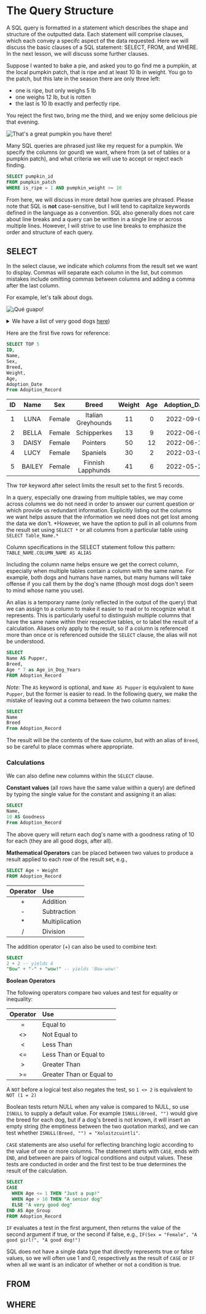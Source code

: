 # The Query Structure

A SQL query is formatted in a statement which describes the shape and structure of the outputted data. Each statement will comprise clauses, which each convey a specifc aspect of the data requested. Here we will discuss the basic clauses of a SQL statement: SELECT, FROM, and WHERE. In the next lesson, we will discuss some further clauses.

Suppose I wanted to bake a pie, and asked you to go find me a pumpkin, at the local pumpkin patch, that is ripe and at least 10 lb in weight. You go to the patch, but this late in the season there are only three left: 
* one is ripe, but only weighs 5 lb
* one weighs 12 lb, but is rotten
* the last is 10 lb exactly and perfectly ripe. 

You reject the first two, bring me the third, and we enjoy some delicious pie that evening.

![That's a great pumpkin you have there!](https://upload.wikimedia.org/wikipedia/en/7/74/GreatPumpkin.jpg)

Many SQL queries are phrased just like my request for a pumpkin. We specify the columns (or gourd) we want, where from (a set of tables or a pumpkin patch), and what criteria we will use to accept or reject each finding.

```SQL
SELECT pumpkin_id
FROM pumpkin_patch
WHERE is_ripe = 1 AND pumpkin_weight >= 10
```

From here, we will discuss in more detail how queries are phrased. Please note that SQL is **not** case-sensitive, but I will tend to capitalize keywords defined in the language as a convention. SQL also generally does not care about line breaks and a query can be written in a single line or across multiple lines. However, I will strive to use line breaks to emphasize the order and structure of each query.

## SELECT
In the select clause, we indicate which _columns_ from the result set we want to display. Commas will separate each column in the list, but common mistakes include omitting commas between columns and adding a comma after the last column.

For example, let's talk about dogs.

![¡Qué guapo!](https://upload.wikimedia.org/wikipedia/commons/e/e0/Youngtoyxolo.jpg)

<details>
  <summary>
We have a list of very good dogs <a href = "https://github.com/HFS-Analytics/SQL-Overview/blob/main/Adoption%20Record.md"> here</a>)
    </summary>
**Note:** These are fictional dogs generated from data provided by <a href = "https://akc.org"> the American Kennel Club</a>. Any resemblence to actual dogs, living or in Heaven, is completely coincidental.
  
</details>

Here are the first five rows for reference:

```sql
SELECT TOP 5
ID,
Name,
Sex,
Breed,
Weight,
Age,
Adoption_Date
From Adoption_Record
```

ID|Name|Sex|Breed|Weight|Age|Adoption_Date
:---:|:---:|:---:|:---:|:---:|:---:|:---:
1|LUNA|Female|Italian Greyhounds|11|0|2022-09-04
2|BELLA|Female|Schipperkes|13|9|2022-06-02
3|DAISY|Female|Pointers|50|12|2022-06-18
4|LUCY|Female|Spaniels|30|2|2022-03-09
5|BAILEY|Female|Finnish Lapphunds|41|6|2022-05-26

Thw `TOP` keyword after select limits the result set to the first 5 records.

In a query, especially one drawing from multiple tables, we may come across columns we do not need in order to answer our current question or which provide us redundant information. Explicitly listing out the columns we want helps assure that the information we need does not get lost among the data we don't. *However, we have the option to pull in all columns from the result set using `SELECT *` or all columns from a particular table using `SELECT Table_Name.*`

Column specifications in the SELECT statement follow this pattern:
`TABLE_NAME.COLUMN_NAME AS ALIAS`

Including the column name helps ensure we get the correct column, especially when multiple tables contain a column with the same name. For example, both dogs and humans have names, but many humans will take offense if you call them by the dog's name (though most dogs don't seem to mind whose name you use).

An alias is a temporary name (only reflected in the output of the query) that we can assign to a column to make it easier to read or to recognize what it represents. This is particularly useful to distinguish multiple columns that have the same name within their respective tables, or to label the result of a calculation. Aliases only apply to the result, so if a column is referenced more than once or is referenced outside the `SELECT` clause, the alias will not be understood.

```sql
SELECT
Name AS Pupper,
Breed,
Age * 7 as Age_in_Dog_Years
FROM Adoption_Record
```

*Note:* The `AS` keyword is optional, and `Name AS Pupper` is equivalent to `Name Pupper`, but the former is easier to read. In the following query, we make the mistake of leaving out a comma between the two column names:

```sql
SELECT
Name
Breed
From Adoption_Record
```

The result will be the contents of the `Name` column, but with an alias of `Breed`, so be careful to place commas where appropriate.

### Calculations

We can also define new columns within the `SELECT` clause. 

**Constant values** (all rows have the same value within a query) are defined by typing the single value for the constant and assigning it an alias:

```sql
SELECT
Name,
10 AS Goodness
From Adoption_Record
```

The above query will return each dog's name with a goodness rating of 10 for each (they are all good dogs, after all).

**Mathematical Operators** can be placed between two values to produce a result applied to each row of the result set, e.g.,

```sql
SELECT Age + Weight
FROM Adoption_Record
```

Operator | Use 
|:---:|:---
\+ | Addition
\- | Subtraction
\* | Multiplication
/ | Division

The addition operator (\+) can also be used to combine text:
```sql
SELECT
2 + 2 -- yields 4
"Bow" + "-" + "wow!" -- yields 'Bow-wow!'
```

**Boolean Operators** 

The following operators compare two values and test for equality or inequality:

Operator | Use 
|:---:|:---
= | Equal to
<> | Not Equal to
< | Less Than
<= | Less Than or Equal to
\> | Greater Than
\>= | Greater Than or Equal to

A `NOT` before a logical test also negates the test, so `1 <> 2` is equivalent to `NOT (1 = 2)`

Boolean tests return NULL when any value is compared to NULL, so use `ISNULL` to supply a default value. For example `ISNULL(Breed, "")` would give the breed for each dog, but if a dog's breed is not known, it will insert an empty string (the emptiness between the two quotation marks), and we can test whether `ISNULL(Breed, "") = "Xoloitzcuintli"`.

`CASE` statements are also useful for reflecting branching logic according to the value of one or more columns. The statement starts with `CASE`, ends with `END`, and between are pairs of logical conditions and output values. These tests are conducted in order and the first test to be true determines the result of the calculation.

 ```sql
 SELECT
 CASE
   WHEN Age <= 1 THEN "Just a pup!"
   WHEN Age > 10 THEN "A senior dog"
   ELSE "A very good dog"
 END AS Age_Group
 FROM Adoption_Record
  ```
  
  `IF` evaluates a test in the first argument, then returns the value of the second argument if true, or the second if false, e.g., `IF(Sex = "Female", "A good girl!", "A good dog!")`
  
SQL does not have a single data type that directly represents true or false values, so we will often use 1 and 0, respectively as the result of `CASE` or `IF` when all we want is an indicator of whether or not a condition is true.

## FROM

## WHERE
